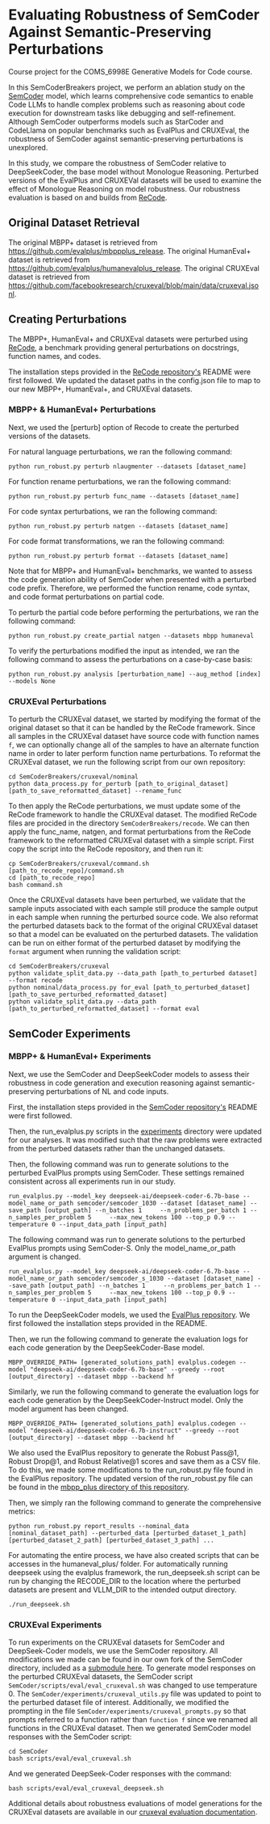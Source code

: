 # Evaluating Robustness of SemCoder Against Semantic-Preserving Perturbations

Course project for the COMS_6998E Generative Models for Code course.

In this SemCoderBreakers project, we perform an ablation study on the [SemCoder](https://arxiv.org/pdf/2406.01006) model, which learns comprehensive code semantics to enable Code LLMs to handle complex problems such as reasoning about code execution for downstream tasks like debugging and self-refinement. Although SemCoder outperforms models such as StarCoder and CodeLlama on popular benchmarks such as EvalPlus and CRUXEval, the robustness of SemCoder against semantic-preserving perturbations is unexplored.

In this study, we compare the robustness of SemCoder relative to DeepSeekCoder, the base model without Monologue Reasoning. Perturbed versions of the EvalPlus and CRUXEVal datasets will be used to examine the effect of Monologue Reasoning on model robustness. Our robustness evaluation is based on and builds from [ReCode](https://arxiv.org/pdf/2212.10264).

## Original Dataset Retrieval
The original MBPP+ dataset is retrieved from https://github.com/evalplus/mbppplus_release.
The original HumanEval+ dataset is retrieved from https://github.com/evalplus/humanevalplus_release.
The original CRUXEval dataset is retrieved from https://github.com/facebookresearch/cruxeval/blob/main/data/cruxeval.jsonl.

## Creating Perturbations
The MBPP+, HumanEval+ and CRUXEval datasets were perturbed using [ReCode](https://arxiv.org/pdf/2212.10264), a benchmark providing general perturbations on docstrings, function names, and codes. 

The installation steps provided in the [ReCode repository's](https://github.com/amazon-science/recode) README were first followed. We updated the dataset paths in the config.json file to map to our new MBPP+, HumanEval+, and CRUXEval datasets.

### MBPP+ & HumanEval+ Perturbations
Next, we used the [perturb] option of Recode to create the perturbed versions of the datasets.

For natural language perturbations, we ran the following command:
```
python run_robust.py perturb nlaugmenter --datasets [dataset_name]
```

For function rename perturbations, we ran the following command:
```
python run_robust.py perturb func_name --datasets [dataset_name]
```

For code syntax perturbations, we ran the following command:
```
python run_robust.py perturb natgen --datasets [dataset_name]
```

For code format transformations, we ran the following command:
```
python run_robust.py perturb format --datasets [dataset_name]
```

Note that for MBPP+ and HumanEval+ benchmarks, we wanted to assess the code generation ability of SemCoder when presented with a perturbed code prefix. Therefore, we performed the function rename, code syntax, and code format perturbations on partial code.

To perturb the partial code before performing the perturbations, we ran the following command:
```
python run_robust.py create_partial natgen --datasets mbpp humaneval
```

To verify the perturbations modified the input as intended, we ran the following command to assess the perturbations on a case-by-case basis:
```
python run_robust.py analysis [perturbation_name] --aug_method [index] --models None
```

### CRUXEval Perturbations
To perturb the CRUXEval dataset, we started by modifying the format of the original dataset so that it can be handled by the ReCode framework.
Since all samples in the CRUXEval dataset have source code with function names `f`, we can optionally change all of the samples to have an alternate function name in order to later perform function name perturbations.
To reformat the CRUXEval dataset, we run the following script from our own repository:
```
cd SemCoderBreakers/cruxeval/nominal
python data_process.py for_perturb [path_to_original_dataset] [path_to_save_reformatted_dataset] --rename_func
```

To then apply the ReCode perturbations, we must update some of the ReCode framework to handle the CRUXEval dataset.
The modified ReCode files are procided in the directory `SemCoderBreakers/recode`.
We can then apply the func_name, natgen, and format perturbations from the ReCode framework to the reformatted CRUXEval dataset with a simple script.
First copy the script into the ReCode repository, and then run it:
```
cp SemCoderBreakers/cruxeval/command.sh [path_to_recode_repo]/command.sh
cd [path_to_recode_repo]
bash command.sh
```

Once the CRUXEval datasets have been perturbed, we validate that the sample inputs associated with each sample still produce the sample output in each sample when running the perturbed source code.
We also reformat the perturbed datasets back to the format of the original CRUXEval dataset so that a model can be evaluated on the perturbed datasets.
The validation can be run on either format of the perturbed dataset by modifying the `format` argument when running the validation script:
```
cd SemCoderBreakers/cruxeval
python validate_split_data.py --data_path [path_to_perturbed dataset] --format recode
python nominal/data_process.py for_eval [path_to_perturbed_dataset] [path_to_save_perturbed_reformatted_dataset]
python validate_split_data.py --data_path [path_to_perturbed_reformatted_dataset] --format eval
```

## SemCoder Experiments
### MBPP+ & HumanEval+ Experiments
Next, we use the SemCoder and DeepSeekCoder models to assess their robustness in code generation and execution reasoning against semantic-preserving perturbations of NL and code inputs.

First, the installation steps provided in the [SemCoder repository's](https://github.com/ARiSE-Lab/SemCoder) README were first followed.

Then, the run_evalplus.py scripts in the [experiments](https://github.com/ARiSE-Lab/SemCoder/tree/main/experiments) directory were updated for our analyses. It was modified such that the raw problems were extracted from the perturbed datasets rather than the unchanged datasets.

Then, the following command was run to generate solutions to the perturbed EvalPlus prompts using SemCoder. These settings remained consistent across all experiments run in our study.
```
run_evalplus.py --model_key deepseek-ai/deepseek-coder-6.7b-base --model_name_or_path semcoder/semcoder_1030 --dataset [dataset_name] --save_path [output_path] --n_batches 1     --n_problems_per_batch 1 --n_samples_per_problem 5     --max_new_tokens 100 --top_p 0.9 --temperature 0 --input_data_path [input_path]
```

The following command was run to generate solutions to the perturbed EvalPlus prompts using SemCoder-S. Only the model_name_or_path argument is changed.
```
run_evalplus.py --model_key deepseek-ai/deepseek-coder-6.7b-base --model_name_or_path semcoder/semcoder_s_1030 --dataset [dataset_name] --save_path [output_path] --n_batches 1     --n_problems_per_batch 1 --n_samples_per_problem 5     --max_new_tokens 100 --top_p 0.9 --temperature 0 --input_data_path [input_path]
```

To run the DeepSeekCoder models, we used the [EvalPlus repository](https://github.com/evalplus/evalplus). We first followed the installation steps provided in the README.

Then, we run the following command to generate the evaluation logs for each code generation by the DeepSeekCoder-Base model.
```
MBPP_OVERRIDE_PATH= [generated_solutions_path] evalplus.codegen --model "deepseek-ai/deepseek-coder-6.7b-base" --greedy --root [output_directory] --dataset mbpp --backend hf
```

Similarly, we run the following command to generate the evaluation logs for each code generation by the DeepSeekCoder-Instruct model. Only the model argument has been changed.
```
MBPP_OVERRIDE_PATH= [generated_solutions_path] evalplus.codegen --model "deepseek-ai/deepseek-coder-6.7b-instruct" --greedy --root [output_directory] --dataset mbpp --backend hf
```

We also used the EvalPlus repository to generate the Robust Pass@1, Robust Drop@1, and Robust Relative@1 scores and save them as a CSV file. To do this, we made some modifications to the run_robust.py file found in the EvalPlus repository. The updated version of the run_robust.py file can be found in the [mbpp_plus directory of this repository](https://github.com/hailie-mitchell/SemCoderBreakers/tree/main/mbpp_plus).

Then, we simply ran the following command to generate the comprehensive metrics:
```
python run_robust.py report_results --nominal_data [nominal_dataset_path] --perturbed_data [perturbed_dataset_1_path] [perturbed_dataset_2_path] [perturbed_dataset_3_path] ...
```

For automating the entire process, we have also created scripts that can be accesses in the humaneval_plus/ folder.
For automatically running deepseek using the evalplus framework, the run_deepseek.sh script can be run by changing the RECODE_DIR to the location where the perturbed datasets are present and VLLM_DIR to the intended output directory.
```
./run_deepseek.sh
```

### CRUXEval Experiments
To run experiments on the CRUXEval datasets for SemCoder and DeepSeek-Coder models, we use the SemCoder repository. All modifications we made can be found in our own fork of the SemCoder directory, included as a [submodule here](SemCoder).
To generate model responses on the perturbed CRUXEval datasets, the SemCoder script `SemCoder/scripts/eval/eval_cruxeval.sh` was changed to use temperature 0.
The `SemCoder/experiments/cruxeval_utils.py` file was updated to point to the perturbed dataset file of interest.
Additionally, we modified the prompting in the file `SemCoder/experiments/cruxeval_prompts.py` so that prompts referred to a function rather than `function f` since we renamed all functions in the CRUXEval dataset.
Then we generated SemCoder model responses with the SemCoder script:
```
cd SemCoder
bash scripts/eval/eval_cruxeval.sh
```
And we generated DeepSeek-Coder responses with the command: 
```
bash scripts/eval/eval_cruxeval_deepseek.sh
```

Additional details about robustness evaluations of model generations for the CRUXEval datasets are available in our [cruxeval evaluation documentation](cruxeval/results/README.md).

